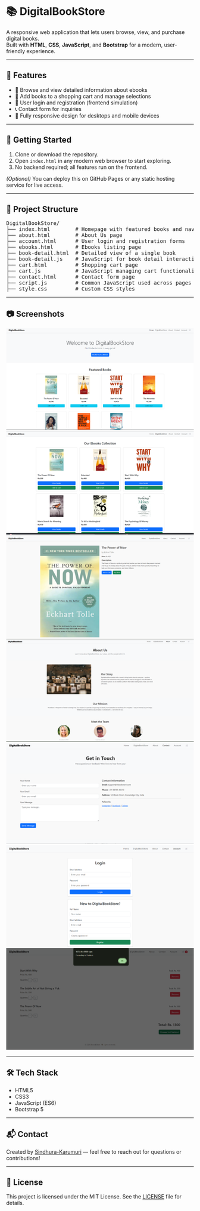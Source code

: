 # 📚 DigitalBookStore

A responsive web application that lets users browse, view, and purchase digital books.  
Built with **HTML**, **CSS**, **JavaScript**, and **Bootstrap** for a modern, user-friendly experience.

---

## 🚀 Features

- 📖 Browse and view detailed information about ebooks  
- 🛒 Add books to a shopping cart and manage selections  
- 🔐 User login and registration (frontend simulation)  
- 📞 Contact form for inquiries  
- 📱 Fully responsive design for desktops and mobile devices  

---

## 🚀 Getting Started

1. Clone or download the repository.  
2. Open `index.html` in any modern web browser to start exploring.  
3. No backend required; all features run on the frontend.  

*(Optional)* You can deploy this on GitHub Pages or any static hosting service for live access.

---

## 📁 Project Structure

<pre>DigitalBookStore/
├── index.html        # Homepage with featured books and navigation  
├── about.html        # About Us page  
├── account.html      # User login and registration forms  
├── ebooks.html       # Ebooks listing page  
├── book-detail.html  # Detailed view of a single book  
├── book-detail.js    # JavaScript for book detail interactions  
├── cart.html         # Shopping cart page  
├── cart.js           # JavaScript managing cart functionality  
├── contact.html      # Contact form page  
├── script.js         # Common JavaScript used across pages  
├── style.css         # Custom CSS styles  
</pre>

---

## 📷 Screenshots

![DigitalBookStore Screenshot](screenshot1.png)  
![DigitalBookStore Screenshot](screenshot2.png)  
![DigitalBookStore Screenshot](screenshot3.png)  
![DigitalBookStore Screenshot](screenshot4.png)  
![DigitalBookStore Screenshot](screenshot5.png)  
![DigitalBookStore Screenshot](screenshot6.png)  
![DigitalBookStore Screenshot](screenshot7.png)  

---

## 🛠️ Tech Stack

- HTML5  
- CSS3  
- JavaScript (ES6)  
- Bootstrap 5  

---

## 📬 Contact

Created by [Sindhura-Karumuri](https://github.com/Sindhura-Karumuri) — feel free to reach out for questions or contributions!

---

## 📄 License

This project is licensed under the MIT License. See the [LICENSE](LICENSE) file for details.
